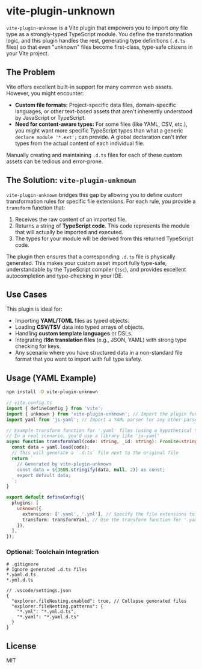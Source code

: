# vite-plugin-unknown

`vite-plugin-unknown` is a Vite plugin that empowers you to import *any* file type as a strongly-typed TypeScript module.
You define the transformation logic, and this plugin handles the rest, generating type definitions (`.d.ts` files) so that even "unknown" files become first-class, type-safe citizens in your Vite project.

## The Problem

Vite offers excellent built-in support for many common web assets. However, you might encounter:

* **Custom file formats:** Project-specific data files, domain-specific languages, or other text-based assets that aren't inherently understood by JavaScript or TypeScript.
* **Need for content-aware types:** For some files (like YAML, CSV, etc.), you might want more specific TypeScript types than what a generic `declare module '*.ext';` can provide. A global declaration can't infer types from the actual content of each individual file.

Manually creating and maintaining `.d.ts` files for each of these custom assets can be tedious and error-prone.

## The Solution: `vite-plugin-unknown`

`vite-plugin-unknown` bridges this gap by allowing you to define custom transformation rules for specific file extensions. For each rule, you provide a `transform` function that:

1.  Receives the raw content of an imported file.
2.  Returns a string of **TypeScript code**. This code represents the module that will actually be imported and executed.
3.  The types for your module will be derived from this returned TypeScript code.

The plugin then ensures that a corresponding `.d.ts` file is physically generated. This makes your custom asset import fully type-safe, understandable by the TypeScript compiler (`tsc`), and provides excellent autocompletion and type-checking in your IDE.

## Use Cases

This plugin is ideal for:

* Importing **YAML/TOML** files as typed objects.
* Loading **CSV/TSV** data into typed arrays of objects.
* Handling **custom template languages** or DSLs.
* Integrating **i18n translation files** (e.g., JSON, YAML) with strong type checking for keys.
* Any scenario where you have structured data in a non-standard file format that you want to import with full type safety.

## Usage (YAML Example)

```sh
npm install -D vite-plugin-unknown
```

```ts
// vite.config.ts
import { defineConfig } from 'vite';
import { unknown } from 'vite-plugin-unknown'; // Import the plugin function
import yaml from 'js-yaml'; // Import a YAML parser (or any other parser you need)

// Example transform function for '.yaml' files (using a hypothetical YAML parser)
// In a real scenario, you'd use a library like 'js-yaml'
async function transformYaml(code: string, _id: string): Promise<string> {
  const data = yaml.load(code);
  // This will generate a `.d.ts` file next to the original file
  return `
    // Generated by vite-plugin-unknown
    const data = ${JSON.stringify(data, null, 2)} as const;
    export default data;
  `;
}

export default defineConfig({
  plugins: [
    unknown({
      extensions: ['.yaml', '.yml'], // Specify the file extensions to handle
      transform: transformYaml, // Use the transform function for '.yaml' files
    }),
  ],
});
```

### Optional: Toolchain Integration

```
# .gitignore
# Ignore generated .d.ts files
*.yaml.d.ts
*.yml.d.ts
```

```jsonc
// .vscode/settings.json
{
  "explorer.fileNesting.enabled": true, // Collapse generated files
  "explorer.fileNesting.patterns": {
    "*.yml": "*.yml.d.ts",
    "*.yaml": "*.yaml.d.ts"
  }
}
```

## License

MIT
